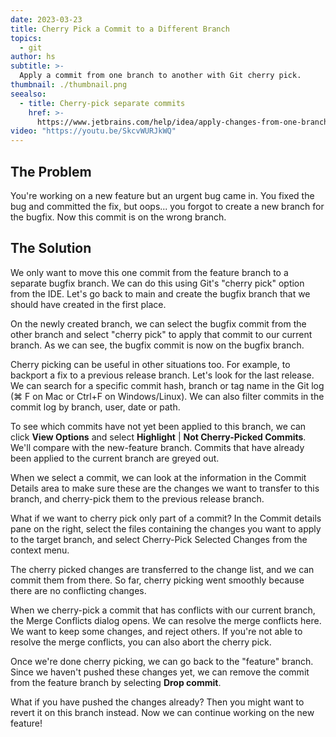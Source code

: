 ```yaml
---
date: 2023-03-23
title: Cherry Pick a Commit to a Different Branch
topics:
  - git
author: hs
subtitle: >-
  Apply a commit from one branch to another with Git cherry pick.
thumbnail: ./thumbnail.png
seealso:
  - title: Cherry-pick separate commits
    href: >-
      https://www.jetbrains.com/help/idea/apply-changes-from-one-branch-to-another.html#cherry-pick
video: "https://youtu.be/SkcvWURJkWQ"
---
```


## The Problem

You're working on a new feature but an urgent bug came in. You fixed the bug and committed the fix, but oops... you forgot to create a new branch for the bugfix. Now this commit is on the wrong branch.

## The Solution

We only want to move this one commit from the feature branch to a separate bugfix branch. We can do this using Git's "cherry pick" option from the IDE. Let's go back to main and create the bugfix branch that we should have created in the first place.

On the newly created branch, we can select the bugfix commit from the other branch and select "cherry pick" to apply that commit to our current branch. As we can see, the bugfix commit is now on the bugfix branch.

Cherry picking can be useful in other situations too. For example, to backport a fix to a previous release branch. Let's look for the last release. We can search for a specific commit hash, branch or tag name in the Git log (⌘ F on Mac or Ctrl+F on Windows/Linux). We can also filter commits in the commit log by branch, user, date or path.

To see which commits have not yet been applied to this branch, we can click **View Options** and select **Highlight** | **Not Cherry-Picked Commits**. We'll compare with the new-feature branch. Commits that have already been applied to the current branch are greyed out.

When we select a commit, we can look at the information in the Commit Details area to make sure these are the changes we want to transfer to this branch, and cherry-pick them to the previous release branch.

What if we want to cherry pick only part of a commit? In the Commit details pane on the right, select the files containing the changes you want to apply to the target branch, and select Cherry-Pick Selected Changes from the context menu.

The cherry picked changes are transferred to the change list, and we can commit them from there. So far, cherry picking went smoothly because there are no conflicting changes.

When we cherry-pick a commit that has conflicts with our current branch, the Merge Conflicts dialog opens. We can resolve the merge conflicts here. We want to keep some changes, and reject others. If you're not able to resolve the merge conflicts, you can also abort the cherry pick.

Once we're done cherry picking, we can go back to the "feature" branch. Since we haven't pushed these changes yet, we can remove the commit from the feature branch by selecting **Drop commit**.

What if you have pushed the changes already? Then you might want to revert it on this branch instead. Now we can continue working on the new feature!

